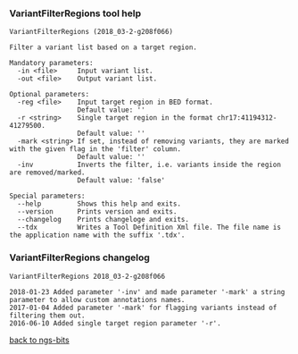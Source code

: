 ### VariantFilterRegions tool help
	VariantFilterRegions (2018_03-2-g208f066)
	
	Filter a variant list based on a target region.
	
	Mandatory parameters:
	  -in <file>     Input variant list.
	  -out <file>    Output variant list.
	
	Optional parameters:
	  -reg <file>    Input target region in BED format.
	                 Default value: ''
	  -r <string>    Single target region in the format chr17:41194312-41279500.
	                 Default value: ''
	  -mark <string> If set, instead of removing variants, they are marked with the given flag in the 'filter' column.
	                 Default value: ''
	  -inv           Inverts the filter, i.e. variants inside the region are removed/marked.
	                 Default value: 'false'
	
	Special parameters:
	  --help         Shows this help and exits.
	  --version      Prints version and exits.
	  --changelog    Prints changeloge and exits.
	  --tdx          Writes a Tool Definition Xml file. The file name is the application name with the suffix '.tdx'.
	
### VariantFilterRegions changelog
	VariantFilterRegions 2018_03-2-g208f066
	
	2018-01-23 Added parameter '-inv' and made parameter '-mark' a string parameter to allow custom annotations names.
	2017-01-04 Added parameter '-mark' for flagging variants instead of filtering them out.
	2016-06-10 Added single target region parameter '-r'.
[back to ngs-bits](https://github.com/imgag/ngs-bits)